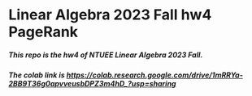 # Linear Algebra 2023 Fall hw4 PageRank
##### This repo is the hw4 of NTUEE Linear Algebra 2023 Fall.
##### The colab link is https://colab.research.google.com/drive/1mRRYa-2BB9T36g0apvveusbDPZ3m4hD_?usp=sharing
